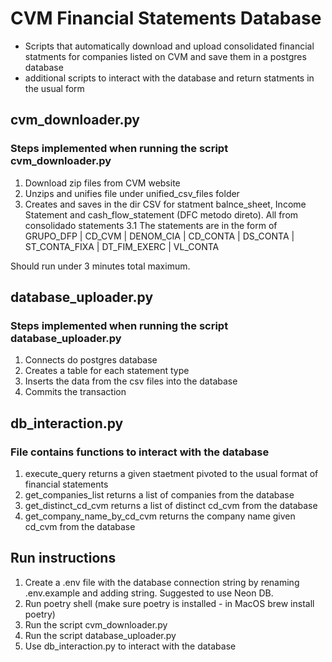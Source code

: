 # CVM Financial Statements Database
- Scripts that automatically download and upload consolidated financial statments for companies listed on CVM and save them in a postgres database
- additional scripts to interact with the database and return statments in the usual form 

## cvm_downloader.py
### Steps implemented when running the script cvm_downloader.py
1. Download zip files from CVM website
2. Unzips and unifies file under unified_csv_files folder
3. Creates and saves in the dir CSV for statment balnce_sheet, Income Statement and cash_flow_statement (DFC metodo direto). All from consolidado statements
3.1 The statements are in the form of
   GRUPO_DFP | CD_CVM | DENOM_CIA | CD_CONTA | DS_CONTA | ST_CONTA_FIXA | DT_FIM_EXERC | VL_CONTA
   
Should run under 3 minutes total maximum. 

## database_uploader.py
### Steps implemented when running the script database_uploader.py
1. Connects do postgres database
2. Creates a table for each statement type
3. Inserts the data from the csv files into the database
4. Commits the transaction

## db_interaction.py
### File contains functions to interact with the database
1. execute_query returns a given staetment pivoted to the usual format of financial statements
2. get_companies_list returns a list of companies from the database
3. get_distinct_cd_cvm returns a list of distinct cd_cvm from the database
4. get_company_name_by_cd_cvm returns the company name given cd_cvm from the database

## Run instructions
1. Create a .env file with the database connection string by renaming .env.example and adding string. Suggested to use Neon DB.
2. Run poetry shell (make sure poetry is installed - in MacOS brew install poetry)
2. Run the script cvm_downloader.py
3. Run the script database_uploader.py
4. Use db_interaction.py to interact with the database
